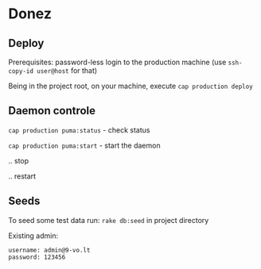 # Donez

## Deploy
Prerequisites: password-less login to the production machine (use `ssh-copy-id user@host` for that)

Being in the project root, on your machine, execute `cap production deploy`

## Daemon controle
`cap production puma:status` - check status

`cap production puma:start` - start the daemon

.. stop

.. restart

## Seeds
To seed some test data run:
`rake db:seed` in project directory

Existing admin:
```
username: admin@9-vo.lt
password: 123456
```

